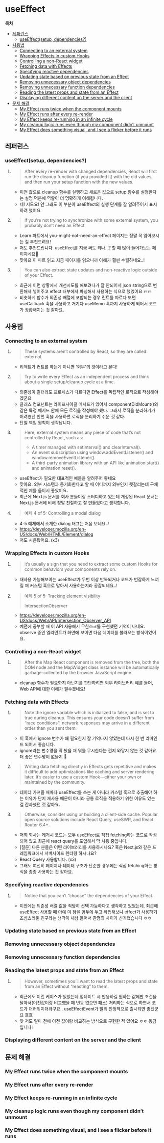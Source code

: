 # useEffect

**목차**

- [레퍼런스](#레퍼런스)
  - [useEffect(setup, dependencies?)](#useeffectsetup-dependencies)
- [사용법](#사용법)
  - [Connecting to an external system](#connecting-to-an-external-system)
  - [Wrapping Effects in custom Hooks](#wrapping-effects-in-custom-hooks)
  - [Controlling a non-React widget](#controlling-a-non-react-widget)
  - [Fetching data with Effects](#fetching-data-with-effects)
  - [Specifying reactive dependencies](#specifying-reactive-dependencies)
  - [Updating state based on previous state from an Effect](#updating-state-based-on-previous-state-from-an-effect)
  - [Removing unnecessary object dependencies](#removing-unnecessary-object-dependencies)
  - [Removing unnecessary function dependencies](#removing-unnecessary-function-dependencies)
  - [Reading the latest props and state from an Effect](#reading-the-latest-props-and-state-from-an-effect)
  - [Displaying different content on the server and the client](#displaying-different-content-on-the-server-and-the-client)
- [문제 해결](#문제-해결)
  - [My Effect runs twice when the component mounts](#my-effect-runs-twice-when-the-component-mounts)
  - [My Effect runs after every re-render](#my-effect-runs-after-every-re-render)
  - [My Effect keeps re-running in an infinite cycle](#my-effect-keeps-re-running-in-an-infinite-cycle)
  - [My cleanup logic runs even though my component didn’t unmount](#my-cleanup-logic-runs-even-though-my-component-didnt-unmount)
  - [My Effect does something visual, and I see a flicker before it runs](#my-effect-does-something-visual-and-i-see-a-flicker-before-it-runs)

## 레퍼런스

### useEffect(setup, dependencies?)

1. > After every re-render with changed dependencies, React will first run the cleanup function (if you provided it) with the old values, and then run your setup function with the new values.

   - 이전 값으로 cleanup 함수를 실행하고 새로운 값으로 setup 함수를 실행한다는 설명 덕분에 역할이 더 명확하게 이해됩니다.
   - 네! 저도요! 안 그래도 이 부분이 useEffect의 실행 단계를 잘 알려주어서 표시하려 했어요

2. > If you’re not trying to synchronize with some external system, you probably don’t need an Effect.

   - Learn 파트에서 you-might-not-need-an-effect 페이지는 정말 꼭 읽어보시는 걸 추천드려요!
   - 저도 추천드립니다. useEffect를 지금 써도 되나…? 할 때 많이 들어가보는 페이지네요🧐
   - 맞아요 이 파트 읽고 지금 페이지를 읽으니까 이해가 훨씬 수월하네요..!

3. > You can also extract state updates and non-reactive logic outside of your Effect.

   - 최근에 이런 상황에서 개선시도를 해보려다가 잘 안되어서 json string으로 변환해서 넣어주고 effect 내부에서 파싱해서 사용하는 식으로 했었어요 ㅠㅠ
   - 비슷하게 함수가 의존성 배열에 포함되는 경우 린트를 따르다 보면 useCallback 훅을 사용하고 거기다 useMemo 훅까지 사용하게 되어서 코드가 장황해지는 것 같아요.

## 사용법

### Connecting to an external system

1. > These systems aren’t controlled by React, so they are called external.

   - 리액트가 컨트롤 하는게 아니면 '외부'의 것이라고 본다!

2. > Try to write every Effect as an independent process and think about a single setup/cleanup cycle at a time.

   - 의존성이 같더라도 프로세스가 다르다면 Effect를 독립적인 로직으로 작성해야겠군요
   - 클래스 컴포넌트는 라이프사이클 메서드가 있어서 componentDidMount()와 같은 특정 메서드 안에 모든 로직을 작성해야 했다. 그래서 로직을 분리하기가 어려웠던 반면 훅을 사용하면 로직을 분리하기 쉬운 것 같다.
   - 단일 책임 원칙이 생각납니다.

3. > Here, external system means any piece of code that’s not controlled by React, such as:
   >
   > - A timer managed with setInterval() and clearInterval().
   > - An event subscription using window.addEventListener() and window.removeEventListener().
   > - A third-party animation library with an API like animation.start() and animation.reset().

   - useEffect가 필요한 대표적인 예들을 알려주어 좋네요
   - 맞아요. 외부 시스템과 동기화한다고 할 때 어디까지 외부인지 헷갈리는데 구체적인 예를 들어서 좋았어요.
   - 최근에 Next.js 문서를 회사 분들이랑 스터디하고 있는데 개정된 React 문서는 Next.js 문서에 비해 정말 친절하고 잘 만들었다고 생각합니다.

4. > 예제 4 of 5: Controlling a modal dialog
   >
   > <dialog>

   - 4-5 예제에서 소개한 dialog 태그는 처음 보네요..!
   - https://developer.mozilla.org/en-US/docs/Web/HTML/Element/dialog
   - 저도 처음봤어요. (x3)

### Wrapping Effects in custom Hooks

1. > it’s usually a sign that you need to extract some custom Hooks for common behaviors your components rely on.

   - 재사용 가능해보이는 useEffect가 두번 이상 반복되거나 코드가 번잡하게 느껴질 때 커스텀 훅으로 말아서 사용하는지라 공감되네요..!

2. > 예제 5 of 5: Tracking element visibility
   >
   > IntersectionObserver

   - https://developer.mozilla.org/en-US/docs/Web/API/Intersection_Observer_API
   - 예전에 공부할 때 이 API 사용해서 무한스크롤 구현했던 기억이 나네요. observe 중인 엘리먼트가 화면에 보이면 다음 데이터를 불러오는 방식이었어요.

### Controlling a non-React widget

1. > After the Map React component is removed from the tree, both the DOM node and the MapWidget class instance will be automatically garbage-collected by the browser JavaScript engine.

   - cleanup 함수가 필요한지 아닌지를 판단하려면 외부 라이브러리 예를 들어, Web API에 대한 이해가 필수겠네요!

### Fetching data with Effects

1. > Note the ignore variable which is initialized to false, and is set to true during cleanup. This ensures your code doesn’t suffer from “race conditions”: network responses may arrive in a different order than you sent them.

   - 이 훅에서 ignore 변수가 왜 필요한지 잘 기억나지 않았는데 다시 한 번 리마인드 되어서 좋습니다.
   - ignore라는 변수명을 딱 봤을 때 뭐를 무시한다는 건지 와닿지 않는 것 같아요. 더 좋은 변수명이 없을지 🤔

2. > Writing data fetching directly in Effects gets repetitive and makes it difficult to add optimizations like caching and server rendering later. It’s easier to use a custom Hook—either your own or maintained by the community.

   - 데이터 가져올 때마다 useEffect를 쓰는 게 아니라 커스텀 훅으로 추출해야 하는 이유가 단지 재사용 때문이 아니라 공통 로직을 적용하기 위한 이유도 있는 걸 간과했던 것 같아요.

3. > Otherwise, consider using or building a client-side cache. Popular open source solutions include React Query, useSWR, and React Router 6.4+.

   - 저희 회사는 레거시 코드는 모두 useEffect로 직접 fetching하는 코드로 작성되어 있고 최근에 react query를 도입해서 막 사용 중입니다.
   - [질문] 다른 분들은 어떤 라이브러리를 사용하시나요? 혹은 Next.js와 같은 프레임워크에서 서버사이드 렌더링 하시나요?
   - React Query 사용합니다. (x3)
   - 그래도 여전히 페이지나 데이터 구조가 단순한 경우에는 직접 fetching하는 방식을 종종 사용하는 것 같아요.

### Specifying reactive dependencies

1. > Notice that you can’t “choose” the dependencies of your Effect.

   - 이전에는 의존성 배열 값을 적당히 선택 가능하다고 생각하고 있었는데, 최근에 useEffect 사용할 때 아예 이 점을 염두에 두고 작업해보니 effect가 사용하기 조심스러운 친구라는 생각이 새삼 들어서 관점의 차이가 신기했습니다 ㅎㅎ

### Updating state based on previous state from an Effect

### Removing unnecessary object dependencies

### Removing unnecessary function dependencies

### Reading the latest props and state from an Effect

1. > However, sometimes you’ll want to read the latest props and state from an Effect without “reacting” to them.

   - 최근에도 이런 케이스가 있었는데 업데이트 시 반응하길 원하는 값에만 조건을 달아서(이전값이랑 비교했을 때 변동 없으면 패스) 처리하는 식으로 하면서 코드가 더러워지더라구요.. useEffectEvent가 빨리 안정적으로 출시되면 좋겠군요 흐흐
   - 앗 저도 얼마 전에 이전 값이랑 비교하는 방식으로 구현한 적 있어요 ㅎㅎ 동감입니다!

### Displaying different content on the server and the client

## 문제 해결

### My Effect runs twice when the component mounts

### My Effect runs after every re-render

### My Effect keeps re-running in an infinite cycle

### My cleanup logic runs even though my component didn’t unmount

### My Effect does something visual, and I see a flicker before it runs
